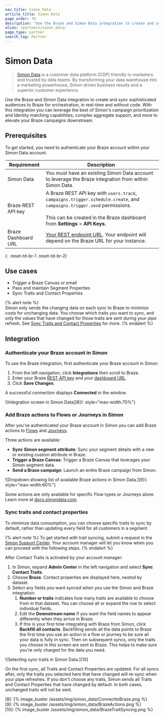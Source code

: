 ```yaml
---
nav_title: Simon Data
article_title: Simon Data
page_order: 70
description: "Use the Braze and Simon Data integration to create and sync sophisticated audiences to Braze for orchestration, in real-time and without code."
alias: /partners/simon_data/
page_type: partner
search_tag: Partner
---
```


# Simon Data

> [Simon Data][1] is a customer data platform (CDP) friendly to marketers and trusted by data teams. By transforming your data warehouse into a marketing powerhouse, Simon drives business results and a superior customer experience.

Use the Braze and Simon Data integration to create and sync sophisticated audiences to Braze for orchestration, in real-time and without code. With this integration you can leverage the best of Simon's campaign prioritization and Identity matching capabilities, complex aggregate support, and more to elevate your Braze campaigns downstream.

## Prerequisites

To get started, you need to authenticate your Braze account within your Simon Data account.

| Requirement         | Description                                                                                                                                                               |
| ------------------- | ------------------------------------------------------------------------------------------------------------------------------------------------------------------------- |
| Simon Data          | You must have an existing Simon Data account to leverage the Braze integration from within Simon Data.                                                                    |
| Braze REST API key  | A Braze REST API key with `users.track`, `campaigns.trigger.schedule.create`, and `campaigns.trigger.send` permissions. <br><br> This can be created in the Braze dashboard from **Settings** > **API Keys**. |
| Braze Dashboard URL | [Your REST endpoint URL][1]. Your endpoint will depend on the Braze URL for your instance.                                                                                |
{: .reset-td-br-1 .reset-td-br-2}

## Use cases

- Trigger a Braze Canvas or email  
- Pass and maintain Segment Properties
- Sync Traits and Contact Properties

{% alert note %}  
Simon only sends the changing data on each sync to Braze to minimize costs for unchanging data. You choose which traits you want to sync, and only the values that have changed for those traits are sent during your pipe refresh. See [Sync Traits and Contact Properties](#sync-traits-and-contact-properties) for more.
{% endalert %}

## Integration

### Authenticate your Braze account in Simon

To use the Braze integration, first authenticate your Braze account in Simon:

1. From the left navigation, click **Integrations** then scroll to Braze.
2. Enter your Braze [REST API key][2] and your [dashboard URL][3].
3. Click **Save Changes**.

A successful connection displays **Connected** in the window.

![Integration screen in Simon Data][8]{: style="max-width:70%"}

### Add Braze actions to Flows or Journeys in Simon

After you've authenticated your Braze account in Simon you can add Braze actions to [Flows][4] and [Journeys][5].

Three actions are available:

- **Sync Simon segment attribute**: Sync your segment details with a new or existing custom attribute in Braze.
- **Trigger a Braze Canvas**: Trigger a Braze Canvas that leverages your Simon segment data.
- **Send a Braze campaign**: Launch an entire Braze campaign from Simon.

![Dropdown showing list of available Braze actions in Simon Data.][9]{: style="max-width:60%"}

Some actions are only available for specific Flow types or Journeys alone. Learn more at [docs.simondata.com][6].

### Sync traits and contact properties

To minimize data consumption, you can choose specific traits to sync by default, rather than updating every field for all customers in a segment.

{% alert note %}
To get started with trait syncing, submit a request in the [Simon Support Center](https://docs.simondata.com/docs/support-center). Your account manager will let you know when you can proceed with the following steps.
{% endalert %}

After Contact Traits is activated by your account manager:

1. In Simon, expand **Admin Center** in the left navigation and select **Sync Contact Traits**.
2. Choose **Braze**. Contact properties are displayed here, nested by dataset.
3. Select any fields you want synced when you use the Simon and Braze integration:
   1. **Number or traits** indicates how many traits are available to choose from in that dataset. You can choose all or expand the row to select individual fields.
   2. Edit the **Downstream name** if you want the field names to appear differently when they arrive in Braze.
   3. If this is your first time integrating with Braze from Simon, click **Backfill all contacts**. Backfilling sends all the data points to Braze the first time you use an action in a flow or journey to be sure all your data is fully in sync. Then on subsequent syncs, only the traits you choose in this screen are sent to Braze. This helps to make sure you're only charged for the data you need.

![Selecting sync traits in Simon Data.][10]

On the first sync, all Traits and Contact Properties are updated. For all syncs after, only the traits you selected here that have changed will re-sync when your pipe refreshes. If you don't choose any traits, Simon sends all Traits and Contact Properties that have changed by default. In both cases, unchanged traits will not be sent.



[1]: https://www.simondata.com
[2]: {{site.baseurl}}/api/basics/#creating-and-managing-rest-api-keys
[3]: {{site.baseurl}}/user_guide/administrative/access_braze/sdk_endpoints
[4]: https://docs.simondata.com/docs/campaigns-flows
[5]: https://docs.simondata.com/docs/campaigns-journeys-two
[6]: https://docs.simondata.com
[7]: https://docs.simondata.com/docs/support-center

[8]: {% image_buster /assets/img/simon_data/ConnecttoBraze.png %}  
[9]: {% image_buster /assets/img/simon_data/BrazeActions.png %}  
[10]: {% image_buster /assets/img/simon_data/BrazeTraitSyncing.png %}
